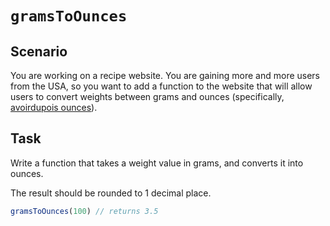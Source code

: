 # `gramsToOunces`

## Scenario

You are working on a recipe website. You are gaining more and more users from the USA, so you want to add a function to the website that will allow users to convert weights between grams and ounces (specifically, [avoirdupois ounces](https://en.wikipedia.org/wiki/Ounce#International_avoirdupois_ounce:~:text=%5Bedit%5D-,International%20avoirdupois%20ounce,-%5Bedit%5D)).

## Task

Write a function that takes a weight value in grams, and converts it into ounces.

The result should be rounded to 1 decimal place.

```js
gramsToOunces(100) // returns 3.5
```

